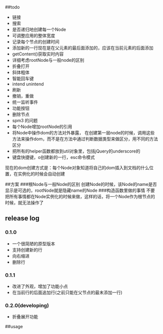 ##todo
- 链接
- 搜索
- 是否递归地创建每一个Node
- 可调整应用的整体宽度
- 记录每个节点的创建时间
- 添加新的一行现在是在父元素的最后面添加的，应该在当前元素的后面添加
- getContent()获取实时内容
- 详细考虑rootNode与一般node的区别
- 折叠打开
- 斜体粗体
- 智能回车键
- intend unintend
- 刷新
- 撤销，重做
- 统一监听事件
- 功能按钮
- 删除节点
- spm3 的问题
- 每个Node增加rootNode的引用
- 将Node中操作dom的方法对外暴露，
在创建第一层node的时候，调用这些方法来操作dom，而不是在方法中通过判断数据类型来做区分，用不同的方法区分
- 把所有的helper函数都放到util对象里，包括jQuery的underscore的
- 键盘快捷键，o创建新的一行，esc命令模式



现在的dom创建方式是：每个Node对象知道将自己的dom插入到文档的什么位置，在实例化的时候会自动创建

##方案
###根Node与一般Node的区别
创建Node的时候，该Node的name是否显示是可选的，rootNode就是隐藏name的Node
###构造函数里做的事情
不要把所有事情都在Node实例化的时候来做，这样的话，将一个Node作为根节点的时候，就无法操作了

## release log
### 0.1.0
- 一个很简陋的原型版本
- 支持创建新的行
- 向右缩进
- 删除行
### 0.1.1
- 改进了外观，增加了功能小点
- 在当前行的后面追加行(之前只能在父节点的最末添加一行)
### 0.2.0(developing)
- 折叠展开功能

##usage

